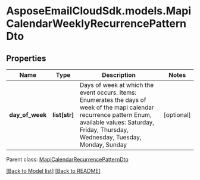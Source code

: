 # AsposeEmailCloudSdk.models.MapiCalendarWeeklyRecurrencePatternDto
## Properties
Name | Type | Description | Notes
------------ | ------------- | ------------- | -------------
**day_of_week** | **list[str]** | Days of week at which the event occurs.              Items: Enumerates the days of week of the mapi calendar recurrence pattern Enum, available values: Saturday, Friday, Thursday, Wednesday, Tuesday, Monday, Sunday | [optional] 

 Parent class: [MapiCalendarRecurrencePatternDto](MapiCalendarRecurrencePatternDto.md)

[[Back to Model list]](Models.md) [[Back to README]](README.md)


